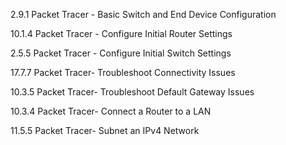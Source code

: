 2.9.1 Packet Tracer - Basic Switch and End Device Configuration

10.1.4 Packet Tracer - Configure Initial Router Settings

2.5.5 Packet Tracer - Configure Initial Switch Settings

17.7.7 Packet Tracer- Troubleshoot Connectivity Issues

10.3.5 Packet Tracer- Troubleshoot Default Gateway Issues

10.3.4 Packet Tracer- Connect a Router to a LAN

11.5.5 Packet Tracer- Subnet an IPv4 Network
